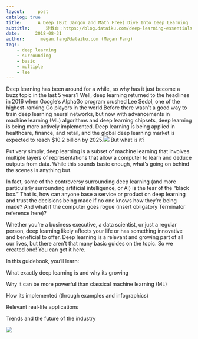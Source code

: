 ```yaml
---
layout:     post
catalog: true
title:      A Deep (But Jargon and Math Free) Dive Into Deep Learning
subtitle:      转载自：https://blog.dataiku.com/deep-learning-essentials
date:      2018-08-31
author:      megan.fang@dataiku.com (Megan Fang)
tags:
    - deep learning
    - surrounding
    - basic
    - multiple
    - lee
---
```


Deep learning has been around for a while, so why has it just become a buzz topic in the last 5 years? Well, deep learning returned to the headlines in 2016 when Google’s AlphaGo program crushed Lee Sedol, one of the highest-ranking Go players in the world.Before there wasn’t a good way to train deep learning neural networks, but now with advancements in machine learning (ML) algorithms and deep learning chipsets, deep learning is being more actively implemented. Deep learning is being applied in healthcare, finance, and retail, and the global deep learning market is expected to reach $10.2 billion by 2025.![](https://blog.dataiku.com/hs-fs/hubfs/Screen%20Shot%202018-08-28%20at%2011.21.20%20AM.png?t=1535737575425&width=1456&name=Screen%20Shot%202018-08-28%20at%2011.21.20%20AM.png)
But what is it?

Put very simply, deep learning is a subset of machine learning that involves multiple layers of representations that allow a computer to learn and deduce outputs from data. While this sounds basic enough, what’s going on behind the scenes is anything but.

In fact, some of the controversy surrounding deep learning (and more particularly surrounding artificial intelligence, or AI) is the fear of the “black box.” That is, how can anyone base a service or product on deep learning and trust the decisions being made if no one knows how they’re being made? And what if the computer goes rogue (insert obligatory Terminator reference here)?

Whether you’re a business executive, a data scientist, or just a regular person, deep learning likely affects your life or has something innovative and beneficial to offer. Deep learning is a relevant and growing part of all our lives, but there aren’t that many basic guides on the topic. So we created one! You can get it here.

In this guidebook, you’ll learn:


What exactly deep learning is and why its growing


Why it can be more powerful than classical machine learning (ML)


How its implemented (through examples and infographics)


Relevant real-life applications


Trends and the future of the industry


![](https://no-cache.hubspot.com/cta/default/2123903/67e2f430-cea9-40df-942d-ffd8bed653cc.png)

